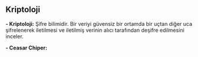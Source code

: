 ## Kriptoloji

**- Kriptoloji:** Şifre bilimidir. Bir veriyi güvensiz bir ortamda bir uçtan diğer uca şifrelenerek iletilmesi ve iletilmiş verinin alıcı tarafından deşifre edilmesini inceler.

**- Ceasar Chiper:** 
